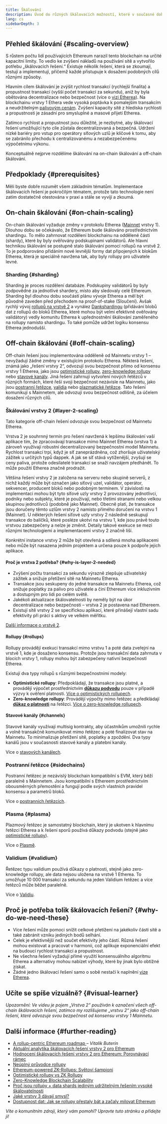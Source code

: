 ```yaml
---
title: Škálování
description: Úvod do různých škálovacích možností, které v současné době vyvíjí ethereovská komunita.
lang: cs
sidebarDepth: 3
---
```


## Přehled škálování {#scaling-overview}

S růstem počtu lidí používajících Ethereum narazil tento blockchain na určité kapacitní limity. To vedlo ke zvýšení nákladů na používání sítě a vytvořilo potřebu „škálovacích řešení.“ Existuje několik řešení, která se zkoumají, testují a implementují, přičemž každé přistupuje k dosažení podobných cílů různými způsoby.

Hlavním cílem škálování je zvýšit rychlost transakcí (rychlejší finalita) a propustnost transakcí (vyšší počet transakcí za sekundu), aniž by byla obětována decentralizace nebo bezpečnost (více o [vizi Etherea](/roadmap/vision/)). Na blockchainu vrstvy 1 Ethera vede vysoká poptávka k pomalejším transakcím a neudržitelným [palivovým cenám](/developers/docs/gas/). Zvýšení kapacity sítě z hlediska rychlosti a propustnosti je zásadní pro smysluplné a masové přijetí Etherea.

Zatímco rychlost a propustnost jsou důležité, je nezbytné, aby škálovací řešení umožňující tyto cíle zůstala decentralizovaná a bezpečná. Udržení nízké bariéry pro vstup pro operátory síťových uzlů je klíčové k tomu, aby se zabránilo přechodu k centralizovanému a nezabezpečenému výpočetnímu výkonu.

Konceptuálně nejprve rozdělíme škálování na on-chain škálování a off-chain škálování.

## Předpoklady {#prerequisites}

Měli byste dobře rozumět všem základním tématům. Implementace škálovacích řešení je pokročilým tématem, protože tato technologie není zatím dostatečně otestována v praxi a stále se vyvíjí a zkoumá.

## On-chain škálování {#on-chain-scaling}

On-chain škálování vyžaduje změny v protokolu Etherea ([Mainnet](/glossary/#mainnet) vrstvy 1). Dlouhou dobu se očekávalo, že Ethereum bude škálováno prostřednictvím shardingu. To mělo zahrnovat rozdělení blockchainu na oddělené části (shardy), které by byly ověřovány podskupinami validátorů. Ale hlavní technikou škálování se postupně stalo škálování pomocí rollupů na vrstvě 2. To je podporováno přidáním nové levnější formy dat připojených k blokům Etherea, která je speciálně navržena tak, aby byly rollupy pro uživatele levné.

### Sharding {#sharding}

Sharding je proces rozdělení databáze. Podskupiny validátorů by byly zodpovědné za jednotlivé shardery, místo aby sledovaly celé Ethereum. Sharding byl dlouhou dobu součástí plánu vývoje Etherea a měl být původně zaveden před přechodem na proof-of-stake (Sloučení). Avšak rychlý vývoj [rollupů na vrstvě 2](#layer-2-scaling) a vynález [Dankshardingu](/roadmap/danksharding) (přidávání blobů dat z rollupů do bloků Etherea, které mohou být velmi efektivně ověřovány validátory) vedly komunitu Etherea k upřednostnění škálování zaměřeného na rollupy namísto shardingu. To také pomůže udržet logiku konsensu Etherea jednodušší.

## Off-chain škálování {#off-chain-scaling}

Off-chain řešení jsou implementována odděleně od Mainnetu vrstvy 1 – nevyžadují žádné změny v existujícím protokolu Etherea. Některá řešení, známá jako „řešení vrstvy 2“, odvozují svou bezpečnost přímo od konsensu vrstvy 1 Etherea, jako jsou [optimistické rollupy](/developers/docs/scaling/optimistic-rollups/), [zero-knowledge rollupy](/developers/docs/scaling/zk-rollups/) nebo [stavové kanály](/developers/docs/scaling/state-channels/). Jiná řešení zahrnují vytvoření nových řetězců v různých formách, které řeší svoji bezpečnost nezávisle na Mainnetu, jako jsou [postranní řetězce](#sidechains), [validia](#validium) nebo [plazmatické řetězce](#plasma). Tato řešení komunikují s Mainnetem, ale odvozují svou bezpečnost odlišně, za účelem dosažení různých cílů.

### Škálování vrstvy 2 {#layer-2-scaling}

Tato kategorie off-chain řešení odvozuje svou bezpečnost od Mainnetu Etherea.

Vrstva 2 je souhrnný termín pro řešení navržená k lepšímu škálování vaší aplikace tím, že zpracovávají transakce mimo Mainnet Etherea (vrstva 1) a zároveň využívají robustní decentralizovaný bezpečnostní model Mainnetu. Rychlost transakcí trpí, když je síť zaneprázdněna, což zhoršuje uživatelský zážitek u určitých typů dappek. A jak se síť stává vytíženější, zvyšují se ceny paliva, protože odesílatelé transakcí se snaží navzájem předhánět. To může použití Etherea značně prodražit.

Většina řešení vrstvy 2 je založena na serveru nebo skupině serverů, z nichž každý může být označen jako síťový uzel, validátor, operátor, sekvencer, producent bloků nebo podobným termínem. V závislosti na implementaci mohou být tyto síťové uzly vrstvy 2 provozovány jednotlivci, podniky nebo subjekty, které je používají, nebo třetími stranami nebo velkou skupinou jednotlivců (podobně jako Mainnet). Obecně platí, že transakce jsou doručeny těmto uzlům vrstvy 2 namísto přímého doručení na vrstvu 1 (Mainnet). U některých řešení síťové uzly vrstvy 2 následně seskupují transakce do balíčků, které posléze ukotví na vrstvu 1, kde jsou právě touto vrstvou zabezpečeny a nelze je změnit. Detaily takové exekuce se mezi různými technologiemi a implementacemi vrstvy 2 značně liší.

Konkrétní instance vrstvy 2 může být otevřená a sdílená mnoha aplikacemi nebo může být nasazena jedním projektem a určena pouze k podpoře jejich aplikace.

#### Proč je vrstva 2 potřeba? {#why-is-layer-2-needed}

- Zvýšení počtu transakcí za sekundu výrazně zlepšuje uživatelský zážitek a snižuje přetížení sítě na Mainnetu Etherea.
- Transakce jsou seskupeny do jedné transakce na Mainnetu Etherea, což snižuje poplatky za palivo pro uživatele a činí Ethereum více inkluzivním a dostupným pro lidi po celém světě.
- Jakékoli aktualizace škálovatelnosti by neměly být na úkor decentralizace nebo bezpečnosti – vrstva 2 je postavena nad Ethereem.
- Existují sítě vrstvy 2 se specifickou aplikací, které přinášejí vlastní sadu efektivity při práci s aktivy ve velkém měřítku.

[Další informace o vrstvě 2](/layer-2/).

#### Rollupy {#rollups}

Rollupy provádějí exekuci transakcí mimo vrstvu 1 a poté data zveřejní na vrstvě 1, kde je dosaženo konsensu. Protože jsou transakční data zahrnuta v blocích vrstvy 1, rollupy mohou být zabezpečeny nativní bezpečností Etherea.

Existují dva typy rollupů s různými bezpečnostními modely:

- **Optimistické rollupy**: Předpokládají, že transakce jsou platné, a provádějí výpočet prostřednictvím [**důkazu podvodu**](/glossary/#fraud-proof) pouze v případě výzvy k ověření platnosti. [Více o optimistických rollupech](/developers/docs/scaling/optimistic-rollups/).
- **Zero-knowledge rollupy**: Provádějí výpočty mimo řetězec a předkládají [**důkaz o platnosti**](/glossary/#validity-proof) na řetězci. [Více o zero-knowledge rollupech](/developers/docs/scaling/zk-rollups/).

#### Stavové kanály {#channels}

Stavové kanály využívají multisig kontrakty, aby účastníkům umožnili rychle a volně transakčně komunikovat mimo řetězec a poté finalizovat stav na Mainnetu. To minimalizuje přetížení sítě, poplatky a zpoždění. Dva typy kanálů jsou v současnosti stavové kanály a platební kanály.

Více o [stavových kanálech](/developers/docs/scaling/state-channels/).

### Postranní řetězce {#sidechains}

Postranní řetězec je nezávislý blockchain kompatibilní s EVM, který běží paralelně s Mainnetem. Jsou kompatibilní s Ethereem prostřednictvím obousměrných přemostění a fungují podle svých vlastních pravidel konsensu a parametrů bloků.

Více o [postranních řetězcích](/developers/docs/scaling/sidechains/).

### Plasma {#plasma}

Plazmový řetězec je samostatný blockchain, který je ukotven k hlavnímu řetězci Etherea a k řešení sporů používá důkazy podvodu (stejně jako [optimistické rollupy](/developers/docs/scaling/optimistic-rollups/)).

Více o [Plasmě](/developers/docs/scaling/plasma/).

### Validium {#validium}

Řetězec typu validium používá důkazy o platnosti, stejně jako zero-knowledge rollupy, ale data nejsou uložena na vrstvě 1 Etherea. To umožňuje 10 000 transakcí za sekundu na jeden Validium řetězec a více řetězců může běžet paralelně.

Více o [Validiu](/developers/docs/scaling/validium/).

## Proč je potřeba tolik škálovacích řešení? {#why-do-we-need-these}

- Více řešení může pomoci snížit celkové přetížení na jakékoliv části sítě a také zabránit vzniku jediných bodů selhání.
- Celek je efektivnější než součet efektivity jeho částí. Různá řešení mohou existovat a pracovat v harmonii, což aplikuje exponenciální efekt na budoucí rychlost transakcí a propustnost.
- Ne všechna řešení vyžadují přímé využití konsensuálního algoritmu Etherea a alternativy mohou nabízet výhody, které by jinak bylo obtížné získat.
- Žádné jedno škálovací řešení samo o sobě nestačí k naplnění [vize Etherea](/roadmap/vision/).

## Učíte se spíše vizuálně? {#visual-learner}

<YouTube id="BgCgauWVTs0" />

_Upozornění: Ve videu je pojem „Vrstva 2“ používán k označení všech off-chain škálovacích řešení, zatímco my rozlišujeme „vrstvu 2“ jako off-chain řešení, které odvozuje svou bezpečnost od konsensu vrstvy 1 Mainnetu._

<YouTube id="7pWxCklcNsU" />

## Další informace {#further-reading}

- [A rollup-centric Ethereum roadmap ](https://ethereum-magicians.org/t/a-rollup-centric-ethereum-roadmap/4698)– _Vitalik Buterin_
- [Aktuální analytika škálovacích řešení vrstvy 2 pro Ethereum](https://www.l2beat.com/)
- [Hodnocení škálovacích řešení vrstvy 2 pro Ethereum: Porovnávací rámec](https://medium.com/matter-labs/evaluating-ethereum-l2-scaling-solutions-a-comparison-framework-b6b2f410f955)
- [Neúplný průvodce rollupy](https://vitalik.eth.limo/general/2021/01/05/rollup.html)
- [Ethereum-powered ZK-Rollups: Světoví šampioni](https://hackmd.io/@canti/rkUT0BD8K)
- [Optimistické rollupy vs ZK Rollupy](https://limechain.tech/blog/optimistic-rollups-vs-zk-rollups/)
- [Zero-Knowledge Blockchain Scalability](https://ethworks.io/assets/download/zero-knowledge-blockchain-scaling-ethworks.pdf)
- [Proč jsou rollupy + data shards jediným udržitelným řešením vysoké škálovatelnosti](https://polynya.medium.com/why-rollups-data-shards-are-the-only-sustainable-solution-for-high-scalability-c9aabd6fbb48)
- [Jaké vrstvy 3 dávají smysl?](https://vitalik.eth.limo/general/2022/09/17/layer_3.html)
- [Dostupnost dat: Jak se rollupy přestaly bát a začaly milovat Ethereum](https://ethereum2077.substack.com/p/data-availability-in-ethereum-rollups)

_Víte o komunitním zdroji, který vám pomohl? Upravte tuto stránku a přidejte ji!_

